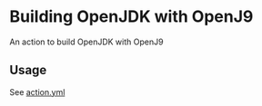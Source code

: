 # Building OpenJDK with OpenJ9

An action to build OpenJDK with OpenJ9

## Usage

See [action.yml](https://github.com/eclipse/build-openj9/blob/master/action.yml)